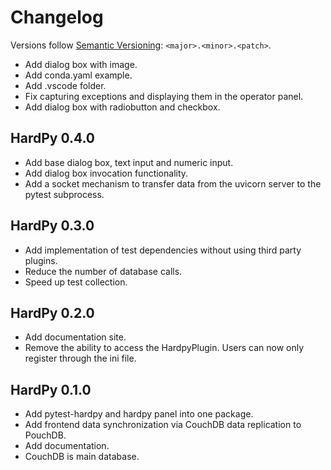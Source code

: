 # Changelog

Versions follow [Semantic Versioning](https://semver.org/): `<major>.<minor>.<patch>`.

* Add dialog box with image.
* Add conda.yaml example.
* Add .vscode folder.
* Fix capturing exceptions and displaying them in the operator panel.
* Add dialog box with radiobutton and checkbox.

## HardPy 0.4.0

* Add base dialog box, text input and numeric input.
* Add dialog box invocation functionality.
* Add a socket mechanism to transfer data from the uvicorn server to the pytest subprocess.

## HardPy 0.3.0

* Add implementation of test dependencies without using third party plugins.
* Reduce the number of database calls.
* Speed up test collection.

## HardPy 0.2.0

* Add documentation site.
* Remove the ability to access the HardpyPlugin. Users can now only register through the ini file.

## HardPy 0.1.0

* Add pytest-hardpy and hardpy panel into one package.
* Add frontend data synchronization via CouchDB data replication to PouchDB.
* Add documentation.
* CouchDB is main database.
